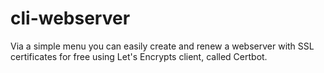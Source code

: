 # cli-webserver
Via a simple menu you can easily create and renew a webserver with SSL certificates for free using Let's Encrypts client, called Certbot.